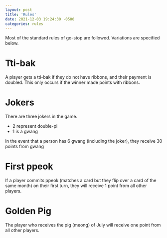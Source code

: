 ```yaml
---
layout: post
title: 'Rules'
date: 2021-12-03 19:24:30 -0500
categories: rules
---
```


Most of the standard rules of go-stop are followed. Variations are specified below.

# Tti-bak

A player gets a tti-bak if they do not have ribbons, and their payment is
doubled. This only occurs if the winner made points with ribbons.

# Jokers

There are three jokers in the game.

- 2 represent double-pi
- 1 is a gwang

In the event that a person has 6 gwang (including the joker), they receive 30 points from gwang

# First ppeok

If a player commits ppeok (matches a card but they flip over a card of the same
month) on their first turn, they will receive 1 point from all other players.

# Golden Pig

The player who receives the pig (meong) of July will receive one point from all
other players.
